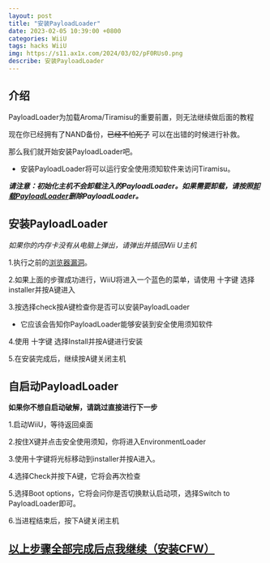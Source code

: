 ```yaml
---
layout: post
title: "安装PayloadLoader"
date: 2023-02-05 10:39:00 +0800
categories: WiiU
tags: hacks WiiU
img: https://s11.ax1x.com/2024/03/02/pF0RUs0.png
describe: 安装PayloadLoader
---
```


## 介绍

PayloadLoader为加载Aroma/Tiramisu的重要前置，则无法继续做后面的教程

现在你已经拥有了NAND备份，~~已经不怕死了~~ 可以在出错的时候进行补救。

那么我们就开始安装PayloadLoader吧。
- 安装PayloadLoader将可以运行安全使用须知软件来访问Tiramisu。

**_请注意：初始化主机不会卸载注入的PayloadLoader。如果需要卸载，请按照[卸载PayloadLoader](https://wiiu.1919810.com/wiiu/2023/02/01/uninstall-PayloadLoader.html)删除PayloadLoader。_**

## 安装PayloadLoader

*如果你的内存卡没有从电脑上弹出，请弹出并插回Wii U主机*

1.执行之前的[浏览器漏洞](https://wiiu.1919810.com/wiiu/2023/02/05/prepare.html#%E6%B5%8F%E8%A7%88%E5%99%A8%E6%BC%8F%E6%B4%9E)。

2.如果上面的步骤成功进行，WiiU将进入一个蓝色的菜单，请使用 十字键 选择installer并按A键进入

3.按选择check按A键检查你是否可以安装PayloadLoader
- 它应该会告知你PayloadLoader能够安装到安全使用须知软件

4.使用 十字键 选择Install并按A键进行安装

5.在安装完成后，继续按A键关闭主机

## 自启动PayloadLoader

**如果你不想自启动破解，请跳过直接进行下一步**

1.启动WiiU，等待返回桌面

2.按住X键并点击安全使用须知，你将进入EnvironmentLoader

3.使用十字键将光标移动到installer并按A进入。

4.选择Check并按下A键，它将会再次检查

5.选择Boot options，它将会问你是否切换默认启动项，选择Switch to PayloadLoader即可。

6.当进程结束后，按下A键关闭主机

## [以上步骤全部完成后点我继续（安装CFW）](https://wiiu.1919810.com/wiiu/2023/02/05/Hack.html)
